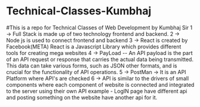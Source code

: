 # Technical-Classes-Kumbhaj
#This is a repo for Technical Classes of Web Development by Kumbhaj Sir
1 -> Full Stack is made up of two technology frontend and backend. 
2 -> Node js is used to connect frontend and backend
3 -> React is created by Facebook(META) React is a Javascript Library which provides different tools for creating mega websites
4 -> PayLoad -- An API payload is the part of an API request or response that carries the actual data being transmitted. This data can take various forms, such as JSON
      other formats, and is crucial for the functionality of API operations.
5 ->   PostMan -> It is an API Platform where API's are checked 
6 -> API is similar to the drivers of small components where each component of website is connected and integrated to the server using their own API example - LogIN page have different api and posting something on the website have another api for it.

